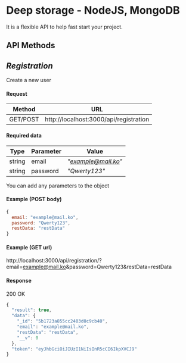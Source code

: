# Deep storage - NodeJS, MongoDB
It is a flexible API to help fast start your project.

## API Methods



## *Registration*



Create a new user

#### Request
Method | URL
------------ | -------------
GET/POST|http://localhost:3000/api/registration

#### Required data
Type | Parameter | Value
------------ | ------------- | -------------
string | email | *"example@mail.ko"*
string | password | *"Qwerty123"*
You can add any parameters to the object

#### Example (POST body)
```javascript
{
  email: "example@mail.ko",
  password: "Qwerty123",
  restData: "restData"
}
```

#### Example (GET url)
http://localhost:3000/api/registration/?email=example@mail.ko&password=Qwerty123&restData=restData

#### Response
200 OK
```javascript
{
  "result": true,
  "data": {
    "_id": "5b1723a855cc2403d0c9cb40",
    "email": "example@mail.ko",
    "restData": "restData",
    "__v": 0
  },
  "token": "eyJhbGciOiJIUzI1NiIsInR5cCI6IkpXVCJ9"
}
```
